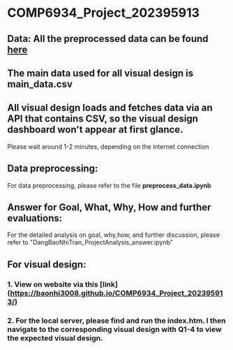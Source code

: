 # COMP6934_Project_202395913
## Data: All the preprocessed data can be found [here](https://github.com/baonhi3008/COMP6934_Project_202395913)
## The main data used for all visual design is main_data.csv
## All visual design loads and fetches data via an API that contains CSV, so the visual design dashboard won't appear at first glance. 
Please wait around 1-2 minutes, depending on the internet connection 
## Data preprocessing: 
For data preprocessing, please refer to the file **preprocess_data.ipynb** 
## Answer for Goal, What, Why, How and further evaluations: 
For the detailed analysis on goal, why,how, and further discussion, please refer to "DangBaoNhiTran_ProjectAnalysis_answer.ipynb"
## For visual design: 

### 1. View on website via this [link] (https://baonhi3008.github.io/COMP6934_Project_202395913/)
### 2. For the local server, please find and run the index.htm. l then navigate to the  corresponding visual design with Q1-4 to view the expected visual design. 
